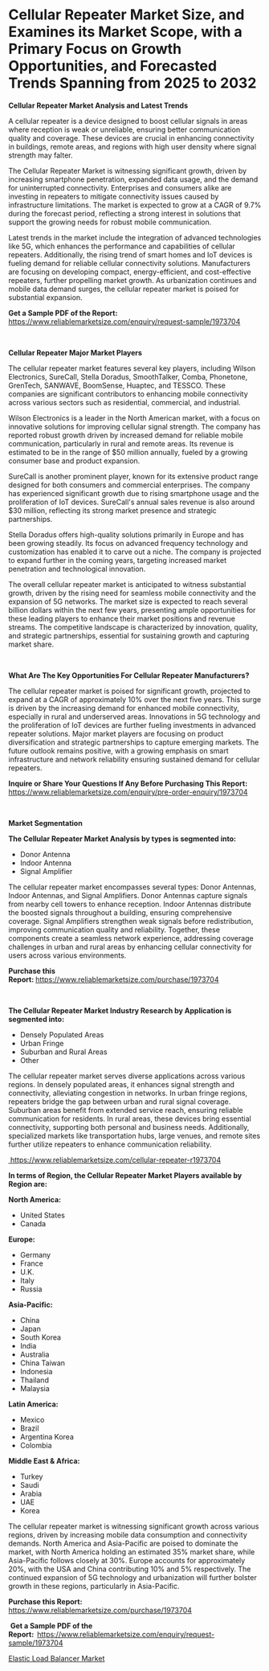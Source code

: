 <p><h1>Cellular Repeater Market Size, and Examines its Market Scope, with a Primary Focus on Growth Opportunities, and Forecasted Trends Spanning from 2025 to 2032</h1></p><p><strong>Cellular Repeater Market Analysis and Latest Trends</strong></p>
<p><p>A cellular repeater is a device designed to boost cellular signals in areas where reception is weak or unreliable, ensuring better communication quality and coverage. These devices are crucial in enhancing connectivity in buildings, remote areas, and regions with high user density where signal strength may falter.</p><p>The Cellular Repeater Market is witnessing significant growth, driven by increasing smartphone penetration, expanded data usage, and the demand for uninterrupted connectivity. Enterprises and consumers alike are investing in repeaters to mitigate connectivity issues caused by infrastructure limitations. The market is expected to grow at a CAGR of 9.7% during the forecast period, reflecting a strong interest in solutions that support the growing needs for robust mobile communication.</p><p>Latest trends in the market include the integration of advanced technologies like 5G, which enhances the performance and capabilities of cellular repeaters. Additionally, the rising trend of smart homes and IoT devices is fueling demand for reliable cellular connectivity solutions. Manufacturers are focusing on developing compact, energy-efficient, and cost-effective repeaters, further propelling market growth. As urbanization continues and mobile data demand surges, the cellular repeater market is poised for substantial expansion.</p></p>
<p><strong>Get a Sample PDF of the Report:&nbsp;</strong> <a href="https://www.reliablemarketsize.com/enquiry/request-sample/1973704?utm_campaign=2799&utm_medium=2&utm_source=Github&utm_content=ia&utm_term=06042025&utm_id=cellular-repeater">https://www.reliablemarketsize.com/enquiry/request-sample/1973704</a></p>
<p>&nbsp;</p>
<p><strong>Cellular Repeater Major Market Players</strong></p>
<p><p>The cellular repeater market features several key players, including Wilson Electronics, SureCall, Stella Doradus, SmoothTalker, Comba, Phonetone, GrenTech, SANWAVE, BoomSense, Huaptec, and TESSCO. These companies are significant contributors to enhancing mobile connectivity across various sectors such as residential, commercial, and industrial.</p><p>Wilson Electronics is a leader in the North American market, with a focus on innovative solutions for improving cellular signal strength. The company has reported robust growth driven by increased demand for reliable mobile communication, particularly in rural and remote areas. Its revenue is estimated to be in the range of $50 million annually, fueled by a growing consumer base and product expansion.</p><p>SureCall is another prominent player, known for its extensive product range designed for both consumers and commercial enterprises. The company has experienced significant growth due to rising smartphone usage and the proliferation of IoT devices. SureCall's annual sales revenue is also around $30 million, reflecting its strong market presence and strategic partnerships.</p><p>Stella Doradus offers high-quality solutions primarily in Europe and has been growing steadily. Its focus on advanced frequency technology and customization has enabled it to carve out a niche. The company is projected to expand further in the coming years, targeting increased market penetration and technological innovation.</p><p>The overall cellular repeater market is anticipated to witness substantial growth, driven by the rising need for seamless mobile connectivity and the expansion of 5G networks. The market size is expected to reach several billion dollars within the next few years, presenting ample opportunities for these leading players to enhance their market positions and revenue streams. The competitive landscape is characterized by innovation, quality, and strategic partnerships, essential for sustaining growth and capturing market share.</p></p>
<p>&nbsp;</p>
<p><strong>What Are The Key Opportunities For Cellular Repeater Manufacturers?</strong></p>
<p><p>The cellular repeater market is poised for significant growth, projected to expand at a CAGR of approximately 10% over the next five years. This surge is driven by the increasing demand for enhanced mobile connectivity, especially in rural and underserved areas. Innovations in 5G technology and the proliferation of IoT devices are further fueling investments in advanced repeater solutions. Major market players are focusing on product diversification and strategic partnerships to capture emerging markets. The future outlook remains positive, with a growing emphasis on smart infrastructure and network reliability ensuring sustained demand for cellular repeaters.</p></p>
<p><strong>Inquire or Share Your Questions If Any Before Purchasing This Report:</strong> <a href="https://www.reliablemarketsize.com/enquiry/pre-order-enquiry/1973704?utm_campaign=2799&utm_medium=2&utm_source=Github&utm_content=ia&utm_term=06042025&utm_id=cellular-repeater">https://www.reliablemarketsize.com/enquiry/pre-order-enquiry/1973704</a></p>
<p>&nbsp;</p>
<p><strong>Market Segmentation</strong></p>
<p><strong>The Cellular Repeater Market Analysis by types is segmented into:</strong></p>
<p><ul><li>Donor Antenna</li><li>Indoor Antenna</li><li>Signal Amplifier</li></ul></p>
<p><p>The cellular repeater market encompasses several types: Donor Antennas, Indoor Antennas, and Signal Amplifiers. Donor Antennas capture signals from nearby cell towers to enhance reception. Indoor Antennas distribute the boosted signals throughout a building, ensuring comprehensive coverage. Signal Amplifiers strengthen weak signals before redistribution, improving communication quality and reliability. Together, these components create a seamless network experience, addressing coverage challenges in urban and rural areas by enhancing cellular connectivity for users across various environments.</p></p>
<p><strong>Purchase this Report:&nbsp;</strong><a href="https://www.reliablemarketsize.com/purchase/1973704?utm_campaign=2799&utm_medium=2&utm_source=Github&utm_content=ia&utm_term=06042025&utm_id=cellular-repeater">https://www.reliablemarketsize.com/purchase/1973704</a></p>
<p>&nbsp;</p>
<p><strong>The Cellular Repeater Market Industry Research by Application is segmented into:</strong></p>
<p><ul><li>Densely Populated Areas</li><li>Urban Fringe</li><li>Suburban and Rural Areas</li><li>Other</li></ul></p>
<p><p>The cellular repeater market serves diverse applications across various regions. In densely populated areas, it enhances signal strength and connectivity, alleviating congestion in networks. In urban fringe regions, repeaters bridge the gap between urban and rural signal coverage. Suburban areas benefit from extended service reach, ensuring reliable communication for residents. In rural areas, these devices bring essential connectivity, supporting both personal and business needs. Additionally, specialized markets like transportation hubs, large venues, and remote sites further utilize repeaters to enhance communication reliability.</p></p>
<p><a href="https://www.reliablemarketsize.com/cellular-repeater-r1973704?utm_campaign=2799&utm_medium=2&utm_source=Github&utm_content=ia&utm_term=06042025&utm_id=cellular-repeater">&nbsp;https://www.reliablemarketsize.com/cellular-repeater-r1973704</a></p>
<p><strong>In terms of Region, the Cellular Repeater Market Players available by Region are:</strong></p>
<p>
    <p> <strong> North America: </strong>
        <ul>
            <li>United States</li>
            <li>Canada</li>
        </ul>
        </p> 
    <p> <strong> Europe: </strong>
        <ul>
            <li>Germany</li>
            <li>France</li>
            <li>U.K.</li>
            <li>Italy</li>
            <li>Russia</li>
        </ul>
        </p> 
    <p> <strong> Asia-Pacific: </strong>
        <ul>
            <li>China</li>
            <li>Japan</li>
            <li>South Korea</li>
            <li>India</li>
            <li>Australia</li>
            <li>China Taiwan</li>
            <li>Indonesia</li>
            <li>Thailand</li>
            <li>Malaysia</li>
        </ul>
        </p> 
    <p> <strong> Latin America: </strong>
        <ul>
            <li>Mexico</li>
            <li>Brazil</li>
            <li>Argentina Korea</li>
            <li>Colombia</li>
        </ul>
        </p> 
    <p> <strong> Middle East & Africa: </strong>
        <ul>
            <li>Turkey</li>
            <li>Saudi</li>
            <li>Arabia</li>
            <li>UAE</li>
            <li>Korea</li>
        </ul>
    </p>
    </p>
<p><p>The cellular repeater market is witnessing significant growth across various regions, driven by increasing mobile data consumption and connectivity demands. North America and Asia-Pacific are poised to dominate the market, with North America holding an estimated 35% market share, while Asia-Pacific follows closely at 30%. Europe accounts for approximately 20%, with the USA and China contributing 10% and 5% respectively. The continued expansion of 5G technology and urbanization will further bolster growth in these regions, particularly in Asia-Pacific.</p></p>
<p><strong>Purchase this Report: </strong><a href="https://www.reliablemarketsize.com/purchase/1973704?utm_campaign=2799&utm_medium=2&utm_source=Github&utm_content=ia&utm_term=06042025&utm_id=cellular-repeater">https://www.reliablemarketsize.com/purchase/1973704</a></p>
<p>&nbsp;<strong>Get a Sample PDF of the Report:&nbsp;&nbsp;</strong><a href="https://www.reliablemarketsize.com/enquiry/request-sample/1973704?utm_campaign=2799&utm_medium=2&utm_source=Github&utm_content=ia&utm_term=06042025&utm_id=cellular-repeater">https://www.reliablemarketsize.com/enquiry/request-sample/1973704</a></p>
<p><strong></strong></p>
<p><p><a href="https://github.com/mriwacraane/Market-Research-Report-List-1/blob/main/elastic-load-balancer-market.md?utm_campaign=2799&utm_medium=2&utm_source=Github&utm_content=ia&utm_term=06042025&utm_id=cellular-repeater">Elastic Load Balancer Market</a></p></p>